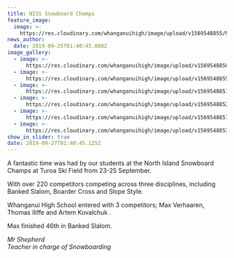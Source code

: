 ```yaml
---
title: NISS Snowboard Champs
feature_image:
  image: >-
    https://res.cloudinary.com/whanganuihigh/image/upload/v1569548855/News/NI%20Snowboard%20champs%20turoa%2023.25%20Sept/1.jpg
news_author:
  date: 2019-09-25T01:40:45.068Z
image_gallery:
  - image: >-
      https://res.cloudinary.com/whanganuihigh/image/upload/v1569548850/News/NI%20Snowboard%20champs%20turoa%2023.25%20Sept/2.jpg
  - image: >-
      https://res.cloudinary.com/whanganuihigh/image/upload/v1569548855/News/NI%20Snowboard%20champs%20turoa%2023.25%20Sept/3.jpg
  - image: >-
      https://res.cloudinary.com/whanganuihigh/image/upload/v1569548851/News/NI%20Snowboard%20champs%20turoa%2023.25%20Sept/4.jpg
  - image: >-
      https://res.cloudinary.com/whanganuihigh/image/upload/v1569548852/News/NI%20Snowboard%20champs%20turoa%2023.25%20Sept/5.jpg
  - image: >-
      https://res.cloudinary.com/whanganuihigh/image/upload/v1569548857/News/NI%20Snowboard%20champs%20turoa%2023.25%20Sept/6.jpg
  - image: >-
      https://res.cloudinary.com/whanganuihigh/image/upload/v1569548853/News/NI%20Snowboard%20champs%20turoa%2023.25%20Sept/20190919_131701.jpg
show_in_slider: true
date: 2019-09-27T01:40:45.125Z
---
```

A fantastic time was had by our students at the North Island Snowboard Champs at Turoa Ski Field from 23-25 September.

With over 220 competitors competing across three disciplines, including Banked Slalom, Boarder Cross and Slope Style. 

Whanganui High School entered with 3 competitors;
Max Verhaaren, Thomas Iliffe and Artem Kovalchuk.

Max finished 46th in Banked Slalom.

_Mr Shepherd  
Teacher in charge of Snowboarding_
